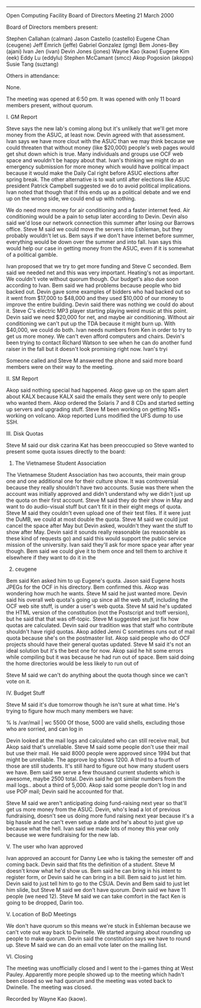 --------------------------------------------------------------------------

Open Computing Facility
Board of Directors Meeting
21 March 2000

Board of Directors members present:

Stephen Callahan (calman)
Jason Castello (castello)
Eugene Chan (ceugene)
Jeff Emrich (jeffe)
Gabriel Gonzalez (gmg)
Bem Jones-Bey (ajani)
Ivan Jen (ivan)
Devin Jones (jones)
Wayne Kao (kaow)
Eugene Kim (eek)
Eddy Lu (eddylu)
Stephen McCamant (smcc)
Akop Pogosion (akopps)
Susie Tang (suztang)

Others in attendance:

None.

The meeting was opened at 6:50 pm.  It was opened with only 11 board
members present, without quorum.

I. GM Report

Steve says the new lab's coming along but it's unlikely that we'll get
more money from the ASUC, at least now.  Devin agreed with that
assessment.  Ivan says we have more clout with the ASUC than we may
think because we could threaten that without money (like $20,000)
people's web pages would get shut down which is true.  Many individuals
and groups use OCF web space and wouldn't be happy about that.  Ivan's
thinking we might do an emergency submission for more money which would
have political impact because it would make the Daily Cal right before
ASUC elections after spring break.  The other alternative is to wait
until after elections like ASUC president Patrick Campbell suggested we
do to avoid political implications.  Ivan noted that though that if
this ends up as a political debate and we end up on the wrong side, we
could end up with nothing.

We do need more money for air conditioning and a faster internet feed.
Air conditioning would be a pain to setup later according to Devin.
Devin also said we'd lose our network connection this summer after
losing our Barrows office.  Steve M said we could move the servers into
Eshleman, but they probably wouldn't let us.  Bem says if we don't have
internet before summer, everything would be down over the summer and
into fall.  Ivan says this would help our case in getting money from
the ASUC, even if it is somewhat of a political gamble.

Ivan proposed that we try to get more funding and Steve C seconded.
Bem said we needed net and this was very important.  Heating's not as
important.  We couldn't vote without quorum though.  Our budget's also
due soon according to Ivan.  Bem said we had problems because people
who bid backed out.  Devin gave some examples of bidders who had backed
out so it went from $17,000 to $48,000 and they used $10,000 of our
money to improve the entire building.  Devin said there was nothing we
could do about it.  Steve C's electric MP3 player starting playing
weird music at this point.  Devin said we need $20,000 for net, and
maybe air conditioning.  Without air conditioning we can't put up the
TDA because it might burn up.  With $40,000, we could do both.  Ivan
needs numbers from Ken in order to try to get us more money.  We can't
even afford computers and chairs.  Devin's been trying to contact
Richard Watson to see when he can do another fund raiser in the fall
but it doesn't look promising right now.  Ivan's tryi

Someone called and Steve M answered the phone and said more board
members were on their way to the meeting.

II. SM Report

Akop said nothing special had happened.  Akop gave up on the spam alert
about KALX because KALX said the emails they sent were only to people
who wanted them.  Akop ordered the Solaris 7 and 8 CDs and started
setting up servers and upgrading stuff.  Steve M been working on
getting NIS+ working on volcano.  Akop reported Luns modified the UFS
dump to use SSH.

III. Disk Quotas

Steve M said our disk czarina Kat has been preoccupied so Steve wanted
to present some quota issues directly to the board:

1.  The Vietnamese Student Association

The Vietnamese Student Association has two accounts, their main group
one and one additional one for their culture show.  It was
controversial because they really shouldn't have two accounts.  Susie
was there when the account was initially approved and didn't understand
why we didn't just up the quota on their first account.  Steve M said
they do their show in May and want to do audio-visual stuff but can't
fit it in their eight megs of quota.  Steve M said they couldn't even
upload one of their test files.  If it were just the DuMB, we could at
most double the quota.  Steve M said we could just cancel the space
after May but Devin asked, wouldn't they want the stuff to show after
May.  Devin said it sounds really reasonable (as reasonable as these
kind of requests go) and said this would support the public service
mission of the university.  Ivan said they'll ask for more space year
after year though.  Bem said we could give it to them once and tell
them to archive it elsewhere if they want to do it in the

2.  ceugene

Bem said Ken asked him to up Eugene's quota.  Jason said Eugene hosts
JPEGs for the OCF in his directory.  Bem confirmed this.  Akop was
wondering how much he wants.  Steve M said he just wanted more.  Devin
said his overall web quota's going up since all the web stuff,
including the OCF web site stuff, is under a user's web quota.  Steve M
said he's updated the HTML version of the constitution (not the
Postscript and troff version), but he said that that was off-topic.
Steve M suggested we just fix how quotas are calculated.  Devin said
our tradition was that staff who contribute shouldn't have rigid
quotas.  Akop added Jenni C sometimes runs out of mail quota because
she's on the postmaster list.  Akop said people who do OCF projects
should have their general quotas updated.  Steve M said it's not an
ideal solution but it's the best one for now.  Akop said he hit some
errors while compiling but it was because he had run out of space.  Bem
said doing the home directories would be less likely to run out of

Steve M said we can't do anything about the quota though since we can't
vote on it.

IV. Budget Stuff

Steve M said it's due tomorrow though he isn't sure at what time.  He's
trying to figure how much many members we have:

% ls /var/mail | wc 5500 Of those, 5000 are valid shells, excluding
those who are sorried, and can log in

Devin looked at the mail logs and calculated who can still receive
mail, but Akop said that's unreliable.  Steve M said some people don't
use their mail but use their mail.  He said 8000 people were approved
since 1994 but that might be unreliable.  The approve log shows 1200.
A third to a fourth of those are still students.  It's still hard to
figure out how many student users we have.  Bem said we serve a few
thousand current students which is awesome, maybe 2500 total.  Devin
said he got similar numbers from the mail logs.. about a third of
5,000.  Akop said some people don't log in and use POP mail; Devin said
he accounted for that.

Steve M said we aren't anticipating doing fund-raising next year so
that'll get us more money from the ASUC.  Devin, who's lead a lot of
previous fundraising, doesn't see us doing more fund raising next year
because it's a big hassle and he can't even setup a date and he's about
to just give up because what the hell.  Ivan said we made lots of money
this year only because we were fundraising for the new lab.

V. The user who Ivan approved

Ivan approved an account for Danny Lee who is taking the semester off
and coming back.  Devin said that fits the definition of a student.
Steve M doesn't know what he'd show us.  Bem said he can bring in his
intent to register form, or Devin said he can bring in a bill.  Bem
said to just let him.  Devin said to just tell him to go to the CSUA.
Devin and Bem said to just let him slide, but Steve M said we don't
have quorum.  Devin said we have 11 people (we need 12).  Steve M said
we can take comfort in the fact Ken is going to be dropped, Darin too.

V. Location of BoD Meetings

We don't have quorum so this means we're stuck in Eshleman because we
can't vote out way back to Dwinelle.  We started arguing about rounding
up people to make quorum.  Devin said the constitution says we have to
round up.  Steve M said we can do an email vote later on the mailing
list.

VI. Closing

The meeting was unofficially closed and I went to the i-games thing at
West Pauley.  Apparently more people showed up to the meeting which
hadn't been closed so we had quorum and the meeting was voted back to
Dwinelle. The meeting was closed.




Recorded by Wayne Kao (kaow).
